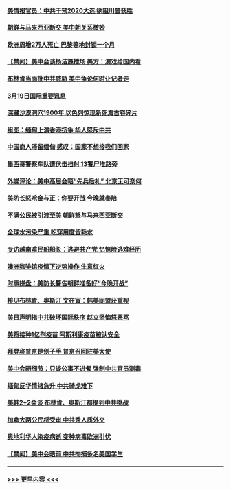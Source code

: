 #### [美情报官员：中共干预2020大选 欲阻川普获胜](../pages/prog202/a103077298.md?t=03200351) 
#### [朝鲜与马来西亚断交 美中朝关系微妙](../pages/prog202/a103077174.md?t=03200351) 
#### [欧洲周增2万人死亡 巴黎等地封锁一个月](../pages/prog202/a103077172.md?t=03200351) 
#### [【禁闻】美中会谈杨洁篪搅场 美方：演戏给国内看](../pages/prog202/a103077156.md?t=03200351) 
#### [布林肯当面批中共威胁 美中争论何时让记者走](../pages/prog202/a103076925.md?t=03200351) 
#### [3月19日国际重要讯息](../pages/prog202/a103076919.md?t=03200351) 
#### [深藏沙漠洞穴1900年 以色列惊现新死海古卷碎片](../pages/prog202/a103076866.md?t=03200351) 
#### [组图：缅甸上演香港抗争 华人怒斥中共](../pages/prog202/a103076844.md?t=03200351) 
#### [中国商人滞留缅甸 感叹：国家不想接我们回家](../pages/prog202/a103076829.md?t=03200351) 
#### [墨西哥警察车队遭伏击扫射 13警尸堆路旁](../pages/prog202/a103076817.md?t=03200351) 
#### [外媒评论：美中高层会晤“先兵后礼” 北京无可奈何](../pages/prog202/a103076791.md?t=03200351) 
#### [美防长怒呛金与正：你要开战 今晚就奉陪](../pages/prog202/a103076731.md?t=03200351) 
#### [不满公民被引渡至美 朝鲜怒与马来西亚断交](../pages/prog202/a103076705.md?t=03200351) 
#### [全球水污染严重 吃穿用度皆耗水](../pages/prog202/a103076601.md?t=03200351) 
#### [专访越南难民船船长：逃避共产党 忆惊险逃难经历](../pages/prog202/a103076600.md?t=03200351) 
#### [澳洲咖啡馆疫情下逆势操作 生意红火](../pages/prog202/a103076613.md?t=03200351) 
#### [时事拼盘：美防长警告朝鲜准备好“今晚开战”](../pages/prog202/a103076615.md?t=03200351) 
#### [接见布林肯、奥斯汀 文在寅：韩美同盟获重视](../pages/prog202/a103076604.md?t=03200351) 
#### [美日声明指中共破坏国际秩序 赵立坚恼怒恶骂](../pages/prog202/a103076545.md?t=03200351) 
#### [美将接种1亿剂疫苗 阿斯利康疫苗被认安全](../pages/prog202/a103076575.md?t=03200351) 
#### [拜登称普京是刽子手 普京召回驻美大使](../pages/prog202/a103076565.md?t=03200351) 
#### [美中会晤细节：只谈公事不进餐 强制中共官员测毒](../pages/prog202/a103076482.md?t=03200351) 
#### [缅甸反华情绪急升 中共骑虎难下](../pages/prog202/a103076472.md?t=03200351) 
#### [美韩2+2会谈 布林肯、奥斯汀都提到中共挑战](../pages/prog202/a103076384.md?t=03200351) 
#### [加拿大两公民将受审 中共秀人质外交](../pages/prog202/a103076375.md?t=03200351) 
#### [奥地利华人染疫病逝 变种病毒欧洲引忧](../pages/prog202/a103076358.md?t=03200351) 
#### [【禁闻】美中会晤前 中共拘捕多名美国学生](../pages/prog202/a103076355.md?t=03200351) 

----
#### [ >>> 更早内容 <<< ](../indexes/prog202-earlier.md)
